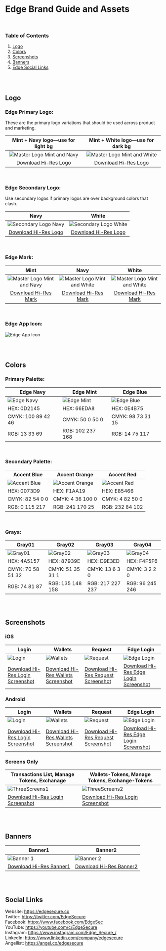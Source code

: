 # Edge Brand Guide and Assets

<br/>

### Table of Contents
1. [Logo](#logo)
2. [Colors](#colors)
3. [Screenshots](#screenshots)
4. [Banners](#banners)
5. [Edge Social Links](#edge-social-links)

<br/>
<br/>

## Logo

### Edge Primary Logo:
These are the primary logo variations that should be used across product and marketing. 

| Mint + Navy logo—use for light bg | Mint + White logo—use for dark bg |
| :-------------: |:-------------:|
| ![Master Logo Mint and Navy](https://github.com/Reipun/waffle-beans/blob/master/Logo-MintNavy.png) | ![Master Logo Mint and White](https://github.com/Reipun/waffle-beans/blob/master/Logo-MintWhite.png) |
| [Download Hi-Res Logo](https://github.com/Airbitz/edge-brand-guide/blob/master/Logo/Primary/Edge_Primary_Logo_MintNavy.png)| [Download Hi-Res Logo](https://github.com/Airbitz/edge-brand-guide/blob/master/Logo/Primary/Edge_Primary_Logo_MintWhite.png)|

<br/>

### Edge Secondary Logo:
Use secondary logos if primary logos are over background colors that clash. 

| Navy | White |
| :-------------: |:-------------:|
| ![Secondary Logo Navy](https://github.com/Reipun/waffle-beans/blob/master/Logo-Navy.png) | ![Secondary Logo White](https://github.com/Reipun/waffle-beans/blob/master/Logo-White.png) |
| [Download Hi-Res Logo](https://github.com/Airbitz/edge-brand-guide/blob/master/Logo/Secondary/Edge_Secondary_Logo_Navy.png)| [Download Hi-Res Logo](https://github.com/Airbitz/edge-brand-guide/blob/master/Logo/Secondary/Edge_Secondary_Logo_White.png)|

<br/>

### Edge Mark:

| Mint | Navy | White |
| :-------------: |:-------------:|:-------------:|
| ![Master Logo Mint and Navy](https://github.com/Reipun/waffle-beans/blob/master/Mark-Mint.png) | ![Master Logo Mint and White](https://github.com/Reipun/waffle-beans/blob/master/Mark-Navy.png) | ![Master Logo Mint and White](https://github.com/Reipun/waffle-beans/blob/master/Mark-White.png)
| [Download Hi-Res Mark](https://github.com/Airbitz/edge-brand-guide/blob/master/Logo/Mark/Edge-Final-Logo_Mark-Green.png)| [Download Hi-Res Mark](https://github.com/Airbitz/edge-brand-guide/blob/master/Logo/Mark/Edge-Final-Logo_Mark-Blue.png)| [Download Hi-Res Mark](https://github.com/Airbitz/edge-brand-guide/blob/master/Logo/Mark/Edge-Final-Logo_Mark-White.png)|

<br/>

### Edge App Icon:

![Edge App Icon](https://github.com/Airbitz/edge-brand-guide/blob/master/Logo/App-Icon/Edge_app_icon.png)

<br/>
<br/>

## Colors

### Primary Palette:

| Edge Navy | Edge Mint | Edge Blue |
|-------------|-------------|-------------|
| ![Edge Navy](https://github.com/Airbitz/edge-brand-guide/blob/master/Colors/Edge_color_navy.png) | ![Edge Mint](https://github.com/Airbitz/edge-brand-guide/blob/master/Colors/Edge_color_mint.png) | ![Edge Blue](https://github.com/Airbitz/edge-brand-guide/blob/master/Colors/Edge_color_blue.png)| 
| HEX: 0D2145 | HEX: 66EDA8 | HEX: 0E4B75 |
| CMYK: 100 89 42 46 | CMYK: 50 0 50 0 | CMYK: 98 73 31 15 |
| RGB: 13 33 69 | RGB: 102 237 168 | RGB: 14 75 117 |

<br/>

### Secondary Palette:

| Accent Blue | Accent Orange | Accent Red |
|-------------|-------------|-------------|
| ![Accent Blue](https://github.com/Airbitz/edge-brand-guide/blob/master/Colors/Edge_color_accent_blue.png) | ![Accent Orange](https://github.com/Airbitz/edge-brand-guide/blob/master/Colors/Edge_color_accent_orange.png) | ![Accent Red](https://github.com/Airbitz/edge-brand-guide/blob/master/Colors/Edge_color_accent_red.png)| 
| HEX: 0073D9 | HEX: F1AA19 | HEX: E85466 |
| CMYK: 82 54 0 0 | CMYK: 4 36 100 0 | CMYK: 4 82 50 0 |
| RGB: 0 115 217 | RGB: 241 170 25 | RGB: 232 84 102 |

<br/>

### Grays:

| Gray01 | Gray02 | Gray03 | Gray04 |
|-------------|-------------|-------------|-------------|
| ![Gray01](https://github.com/Airbitz/edge-brand-guide/blob/master/Colors/Edge_color_gray01.png) | ![Gray02](https://github.com/Airbitz/edge-brand-guide/blob/master/Colors/Edge_color_gray02.png) | ![Gray03](https://github.com/Airbitz/edge-brand-guide/blob/master/Colors/Edge_color_gray03.png)| ![Gray04](https://github.com/Airbitz/edge-brand-guide/blob/master/Colors/Edge_color_gray04.png)|
| HEX: 4A5157 | HEX: 87939E | HEX: D9E3ED | HEX: F4F5F6 |
| CMYK: 70 58 51 32 | CMYK: 51 35 31 1 | CMYK: 13 6 3 0 | CMYK: 3 2 2 0 |
| RGB: 74 81 87 | RGB: 135 148 158 | RGB: 217 227 237 | RGB: 96 245 246 |

<br/>
<br/>

## Screenshots
### iOS

| Login | Wallets | Request | Edge Login |
|-------------|-------------|-------------|-------------|
| ![Login](https://github.com/Airbitz/edge-brand-guide/blob/master/Screenshots/Edge_screenshot_login.png) | ![Wallets](https://github.com/Airbitz/edge-brand-guide/blob/master/Screenshots/Edge_screenshot_wallets.png) | ![Request](https://github.com/Airbitz/edge-brand-guide/blob/master/Screenshots/Edge_screenshot_request.png)| ![Edge Login](https://github.com/Airbitz/edge-brand-guide/blob/master/Screenshots/Edge_screenshot_edgelogin.png)|
| [Download Hi-Res Login Screenshot](https://github.com/Airbitz/edge-brand-guide/blob/master/Screenshots/Edge_screenshot_login.png) | [Download Hi-Res Wallets Screenshot](https://github.com/Airbitz/edge-brand-guide/blob/master/Screenshots/Edge_screenshot_wallets.png) | [Download Hi-Res Request Screenshot](https://github.com/Airbitz/edge-brand-guide/blob/master/Screenshots/Edge_screenshot_request.png) | [Download Hi-Res Edge Login Screenshot](https://github.com/Airbitz/edge-brand-guide/blob/master/Screenshots/Edge_screenshot_edgelogin.png) |

### Android

| Login | Wallets | Request | Edge Login |
|-------------|-------------|-------------|-------------|
| ![Login](https://github.com/Airbitz/edge-brand-guide/blob/master/Screenshots/Devices/Android/Edge_screenshot_login_android.png) | ![Wallets](https://github.com/Airbitz/edge-brand-guide/blob/master/Screenshots/Devices/Android/Edge_screenshot_wallets_android.png) | ![Request](https://github.com/Airbitz/edge-brand-guide/blob/master/Screenshots/Devices/Android/Edge_screenshot_request_android.png)| ![Edge Login](https://github.com/Airbitz/edge-brand-guide/blob/master/Screenshots/Devices/Android/Edge_screenshot_edgelogin_android.png)|
| [Download Hi-Res Login Screenshot](https://github.com/Airbitz/edge-brand-guide/blob/master/Screenshots/Devices/Android/Edge_screenshot_login_android.png) | [Download Hi-Res Wallets Screenshot](https://github.com/Airbitz/edge-brand-guide/blob/master/Screenshots/Devices/Android/Edge_screenshot_wallets_android.png) | [Download Hi-Res Request Screenshot](https://github.com/Airbitz/edge-brand-guide/blob/master/Screenshots/Devices/Android/Edge_screenshot_request_android.png) | [Download Hi-Res Edge Login Screenshot](https://github.com/Airbitz/edge-brand-guide/blob/master/Screenshots/Devices/Android/Edge_screenshot_edgelogin_android.png) |

### Screens Only

| Transactions List, Manage Tokens, Exchanage | Wallets-Tokens, Manage Tokens, Exchange-Tokens |
|-------------|-------------|
| ![ThreeScreens1](https://github.com/Airbitz/edge-brand-guide/blob/master/Screenshots/Edge_screenshot_lockup_three1.png) | ![ThreeScreens2](https://github.com/Airbitz/edge-brand-guide/blob/master/Screenshots/Edge_screenshot_lockup_three2.png) |
| [Download Hi-Res Login Screenshot](https://github.com/Airbitz/edge-brand-guide/blob/master/Screenshots/Edge_screenshot_lockup_three1.png) | [Download Hi-Res Login Screenshot](https://github.com/Airbitz/edge-brand-guide/blob/master/Screenshots/Edge_screenshot_lockup_three2.png) | 

<br/>
<br/>

## Banners

| Banner1 | Banner2 | 
|-------------|-------------|
| ![Banner 1](https://github.com/Airbitz/edge-brand-guide/blob/master/Banners/Edge_banner_bg.png) | ![Banner 2](https://github.com/Airbitz/edge-brand-guide/blob/master/Banners/Edge_banner_long.png) |
| [Download Hi-Res Banner1](https://github.com/Airbitz/edge-brand-guide/blob/master/Banners/Edge_banner_bg.png) | [Download Hi-Res Banner2](https://github.com/Airbitz/edge-brand-guide/blob/master/Banners/Edge_banner_long.png) | 

<br/>
<br/>

## Social Links
Website: https://edgesecure.co<br/> 
Twitter: https://twitter.com/EdgeSecure<br/>
Facebook: https://www.facebook.com/EdgeSec<br/>
YouTube: https://youtube.com/c/EdgeSecure<br/>
Instagram: https://www.instagram.com/Edge_Secure_/<br/>
LinkedIn: https://www.linkedin.com/company/edgesecure<br/>
Angellist: https://angel.co/edgesecure
